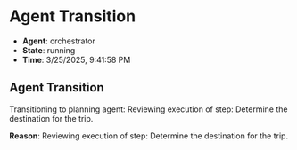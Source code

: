 # Agent Transition

- **Agent**: orchestrator
- **State**: running
- **Time**: 3/25/2025, 9:41:58 PM

## Agent Transition

Transitioning to planning agent: Reviewing execution of step: Determine the destination for the trip.

**Reason**: Reviewing execution of step: Determine the destination for the trip.

